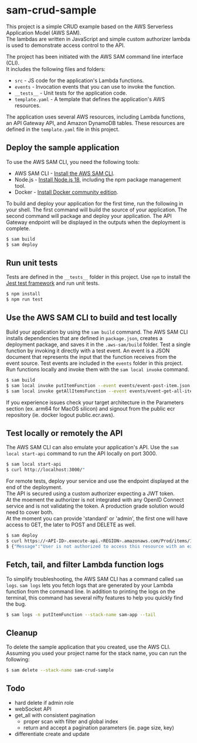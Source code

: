 # sam-crud-sample
This project is a simple CRUD example based on the AWS Serverless Application Model (AWS SAM).  
The lambdas are written in JavaScript and simple custom authorizer lambda is used to demonstrate access control to the API.  

The project has been initiated with the AWS SAM command line interface (CLI).  
It includes the following files and folders:  
- `src` - JS code for the application's Lambda functions.
- `events` - Invocation events that you can use to invoke the function.
- `__tests__` - Unit tests for the application code. 
- `template.yaml` - A template that defines the application's AWS resources.

The application uses several AWS resources, including Lambda functions, an API Gateway API, and Amazon DynamoDB tables. These resources are defined in the `template.yaml` file in this project.  

## Deploy the sample application
To use the AWS SAM CLI, you need the following tools:
* AWS SAM CLI - [Install the AWS SAM CLI](https://docs.aws.amazon.com/serverless-application-model/latest/developerguide/serverless-sam-cli-install.html).
* Node.js - [Install Node.js 18](https://nodejs.org/en/), including the npm package management tool.
* Docker - [Install Docker community edition](https://hub.docker.com/search/?type=edition&offering=community).

To build and deploy your application for the first time, run the following in your shell.
The first command will build the source of your application. The second command will package and deploy your application.
The API Gateway endpoint will be displayed in the outputs when the deployment is complete.
```bash
$ sam build
$ sam deploy
```

## Run unit tests
Tests are defined in the `__tests__` folder in this project. Use `npm` to install the [Jest test framework](https://jestjs.io/) and run unit tests.
```bash
$ npm install
$ npm run test
```

## Use the AWS SAM CLI to build and test locally
Build your application by using the `sam build` command.
The AWS SAM CLI installs dependencies that are defined in `package.json`, creates a deployment package, and saves it in the `.aws-sam/build` folder.
Test a single function by invoking it directly with a test event. An event is a JSON document that represents the input that the function receives from the event source. Test events are included in the `events` folder in this project.
Run functions locally and invoke them with the `sam local invoke` command.
```bash
$ sam build
$ sam local invoke putItemFunction --event events/event-post-item.json
$ sam local invoke getAllItemsFunction --event events/event-get-all-items.json
```

If you experience issues check your target architecture in the Parameters section (ex. arm64 for MacOS silicon) and signout from the public ecr repository (ie. docker logout public.ecr.aws).  

## Test locally or remotely the API
The AWS SAM CLI can also emulate your application's API. Use the `sam local start-api` command to run the API locally on port 3000.
```bash
$ sam local start-api
$ curl http://localhost:3000/"
```

For remote tests, deploy your service and use the endpoint displayed at the end of the deployment.  
The API is secured using a custom authorizer expecting a JWT token.  
At the moement the authorizer is not integrated with any OpenID Connect service and is not validating the token. A production grade solution would need to cover both.  
At the moment you can provide 'standard' or 'admin', the first one will have access to GET, the later to POST and DELETE as well.  
```bash
$ sam deploy
$ curl https://<API-ID>.execute-api.<REGION>.amazonaws.com/Prod/items/1 -H "Authorization: Bearer standard" -X DELETE
$ {"Message":"User is not authorized to access this resource with an explicit deny"}
```

## Fetch, tail, and filter Lambda function logs
To simplify troubleshooting, the AWS SAM CLI has a command called `sam logs`. `sam logs` lets you fetch logs that are generated by your Lambda function from the command line. In addition to printing the logs on the terminal, this command has several nifty features to help you quickly find the bug.
```bash
$ sam logs -n putItemFunction --stack-name sam-app --tail
```

## Cleanup
To delete the sample application that you created, use the AWS CLI. Assuming you used your project name for the stack name, you can run the following:
```bash
$ sam delete --stack-name sam-crud-sample
```

## Todo
- hard delete if admin role
- webSocket API
- get_all with consistent pagination
  - proper scan with filter and global index
  - return and accept a pagination parameters (ie. page size, key)
- differentiate create and update